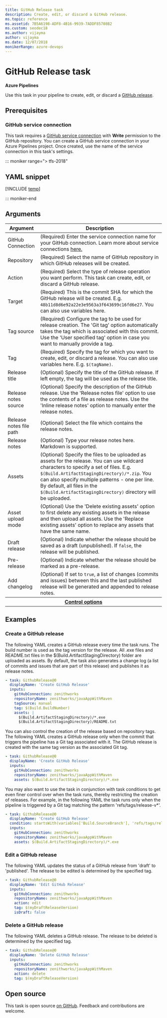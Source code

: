 ```yaml
---
title: GitHub Release task
description: Create, edit, or discard a GitHub release.
ms.topic: reference
ms.assetid: 7B5A6198-ADF8-4B16-9939-7ADDF85708B2
ms.custom: seodec18
ms.author: vijayma
author: vijayma
ms.date: 12/07/2018
monikerRange: azure-devops
---
```


# GitHub Release task

**Azure Pipelines**

Use this task in your pipeline to create, edit, or discard a [GitHub release](https://help.github.com/categories/releases/).

## Prerequisites

### GitHub service connection
This task requires a [GitHub service connection](../../library/service-endpoints.md#sep-github) with **Write** permission to the GitHub repository. You can create a GitHub service connection in your Azure Pipelines project. Once created, use the name of the service connection in this task's settings.

::: moniker range="> tfs-2018"

## YAML snippet

[!INCLUDE [temp](../includes/yaml/GitHubReleaseV0.md)]

::: moniker-end

## Arguments

<table><thead><tr><th>Argument</th><th>Description</th></tr></thead>
<tr><td>GitHub Connection</td><td>(Required) Enter the service connection name for your GitHub connection. Learn more about service connections <a href="/azure/devops/pipelines/library/service-endpoints" data-raw-source="[here.](../../library/service-endpoints.md)">here.</a></td></tr>
<tr><td>Repository</td><td>(Required) Select the name of GitHub repository in which GitHub releases will be created.</td></tr>
<tr><td>Action</td><td>(Required) Select the type of release operation you want perform. This task can create, edit, or discard a GitHub release.</td></tr>
<tr><td>Target</td><td>(Required) This is the commit SHA for which the GitHub release will be created. E.g. <code>48b11d8d6e92a22e3e9563a3f643699c16fd6e27</code>. You can also use variables here.</td></tr>
<tr><td>Tag source</td><td>(Required) Configure the tag to be used for release creation. The &#39;Git tag&#39; option automatically takes the tag which is associated with this commit. Use the &#39;User specified tag&#39; option in case you want to manually provide a tag.</td></tr>
<tr><td>Tag</td><td>(Required) Specify the tag for which you want to create, edit, or discard a release. You can also use variables here. E.g. <code>$(tagName)</code>.</td></tr>
<tr><td>Release title</td><td>(Optional) Specify the title of the GitHub release. If left empty, the tag will be used as the release title.</td></tr>
<tr><td>Release notes source</td><td>(Optional) Specify the description of the GitHub release. Use the &#39;Release notes file&#39; option to use the contents of a file as release notes. Use the &#39;Inline release notes&#39; option to manually enter the release notes.</td></tr>
<tr><td>Release notes file path</td><td>(Optional) Select the file which contains the release notes.</td></tr>
<tr><td>Release notes</td><td>(Optional) Type your release notes here. Markdown is supported.</td></tr>
<tr><td>Assets</td><td>(Optional) Specify the files to be uploaded as assets for the release. You can use wildcard characters to specify a set of files. E.g. <code>$(Build.ArtifactStagingDirectory)/*.zip</code>. You can also specify multiple patterns - one per line. By default, all files in the <code>$(Build.ArtifactStagingDirectory)</code> directory will be uploaded.</td></tr>
<tr><td>Asset upload mode</td><td>(Optional) Use the &#39;Delete existing assets&#39; option to first delete any existing assets in the release and then upload all assets. Use the &#39;Replace existing assets&#39; option to replace any assets that have the same name.</td></tr>
<tr><td>Draft release</td><td>(Optional) Indicate whether the release should be saved as a draft (unpublished). If <code>false</code>, the release will be published.</td></tr>
<tr><td>Pre-release</td><td>(Optional) Indicate whether the release should be marked as a pre-release.</td></tr>
<tr><td>Add changelog</td><td>(Optional) If set to <code>true</code>, a list of changes (commits and issues) between this and the last published release will be generated and appended to release notes.</td></tr>


<tr>
<th style="text-align: center" colspan="2"><a href="~/pipelines/process/tasks.md#controloptions" data-raw-source="[Control options](../../process/tasks.md#controloptions)">Control options</a></th>
</tr>

</table>

## Examples

### Create a GitHub release

The following YAML creates a GitHub release every time the task runs. The build number is used as the tag version for the release. All .exe files and README.txt files in the $(Build.ArtifactStagingDirectory) folder are uploaded as assets. By default, the task also generates a change log (a list of commits and issues that are part of this release) and publishes it as release notes.

```YAML
- task: GithubRelease@0 
  displayName: 'Create GitHub Release'      
  inputs:
    gitHubConnection: zenithworks
    repositoryName: zenithworks/javaAppWithMaven
    tagSource: manual
    tag: $(Build.BuildNumber)      
    assets: |
      $(Build.ArtifactStagingDirectory)/*.exe
      $(Build.ArtifactStagingDirectory)/README.txt
```

You can also control the creation of the release based on repository tags. The following YAML creates a GitHub release only when the commit that triggers the pipeline has a Git tag associated with it. The GitHub release is created with the same tag version as the associated Git tag.

```YAML
- task: GithubRelease@0 
  displayName: 'Create GitHub Release'      
  inputs:
    gitHubConnection: zenithworks
    repositoryName: zenithworks/javaAppWithMaven           
    assets: $(Build.ArtifactStagingDirectory)/*.exe
```

You may also want to use the task in conjunction with task conditions to get even finer control over when the task runs, thereby restricting the creation of releases. For example, in the following YAML the task runs only when the pipeline is triggered by a Git tag matching the pattern 'refs/tags/release-v*'.

```YAML
- task: GithubRelease@0 
  displayName: 'Create GitHub Release'   
  condition: startsWith(variables['Build.SourceBranch'], 'refs/tags/release-v')   
  inputs:
    gitHubConnection: zenithworks
    repositoryName: zenithworks/javaAppWithMaven           
    assets: $(Build.ArtifactStagingDirectory)/*.exe
```

### Edit a GitHub release

The following YAML updates the status of a GitHub release from 'draft' to 'published'. The release to be edited is determined by the specified tag.

```YAML
- task: GithubRelease@0
  displayName: 'Edit GitHub Release'
  inputs:
    gitHubConnection: zenithworks
    repositoryName: zenithworks/javaAppWithMaven
    action: edit
    tag: $(myDraftReleaseVersion)
    isDraft: false
```

### Delete a GitHub release

The following YAML deletes a GitHub release. The release to be deleted is determined by the specified tag.

```YAML
- task: GithubRelease@0
  displayName: 'Delete GitHub Release'
  inputs:
    gitHubConnection: zenithworks
    repositoryName: zenithworks/javaAppWithMaven
    action: delete
    tag: $(myDraftReleaseVersion)
```

## Open source

This task is open source [on GitHub](https://github.com/Microsoft/azure-pipelines-tasks). Feedback and contributions are welcome.
